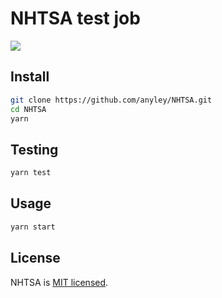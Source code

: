 # NHTSA test job

![](/desktop.gif|width=640)

## Install

```bash
git clone https://github.com/anyley/NHTSA.git
cd NHTSA
yarn
```

## Testing

```bash
yarn test
```


## Usage

```bash
yarn start
```

## License

NHTSA is [MIT licensed](./LICENSE).
